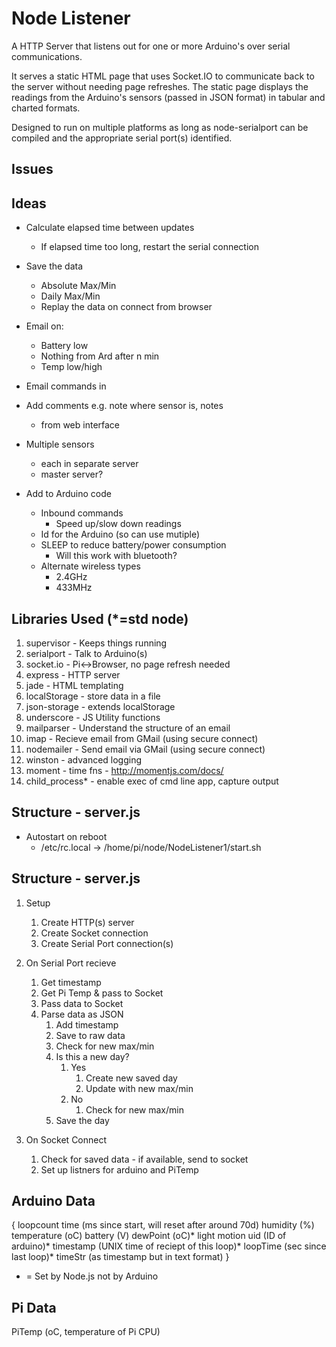 Node Listener
=============

A HTTP Server that listens out for one or more Arduino's over serial communications.

It serves a static HTML page that uses Socket.IO to communicate back to the server without needing page refreshes. The static page displays the readings from the Arduino's sensors (passed in JSON format) in tabular and charted formats.

Designed to run on multiple platforms as long as node-serialport can be compiled and the appropriate serial port(s) identified.

Issues
------


Ideas
-----

* Calculate elapsed time between updates
	* If elapsed time too long, restart the serial connection
* Save the data
	* Absolute Max/Min
	* Daily Max/Min
	* Replay the data on connect from browser
* Email on:
	* Battery low
	* Nothing from Ard after n min
	* Temp low/high
* Email commands in
* Add comments e.g. note where sensor is, notes

	* from web interface
* Multiple sensors
	* each in separate server
	* master server?
* Add to Arduino code
	* Inbound commands
		* Speed up/slow down readings
	* Id for the Arduino (so can use mutiple)
	* SLEEP to reduce battery/power consumption
		* Will this work with bluetooth?
	* Alternate wireless types
		* 2.4GHz
		* 433MHz

Libraries Used (*=std node)
---------------------------

1.  supervisor - Keeps things running
2.  serialport - Talk to Arduino(s)
3.  socket.io - Pi<->Browser, no page refresh needed
4.  express - HTTP server
5.  jade - HTML templating
6.  localStorage - store data in a file
7.  json-storage - extends localStorage
8.  underscore - JS Utility functions
9.  mailparser - Understand the structure of an email
10. imap - Recieve email from GMail (using secure connect)
11. nodemailer - Send email via GMail (using secure connect)
12. winston - advanced logging
13. moment - time fns - http://momentjs.com/docs/
14. child_process* - enable exec of cmd line app, capture output

Structure - server.js
---------------------

* Autostart on reboot
	* /etc/rc.local -> /home/pi/node/NodeListener1/start.sh

Structure - server.js
---------------------

1. Setup
    1. Create HTTP(s) server
    2. Create Socket connection
    3. Create Serial Port connection(s)

2. On Serial Port recieve
	1. Get timestamp
	1. Get Pi Temp & pass to Socket
	2. Pass data to Socket
	3. Parse data as JSON
		1. Add timestamp
		2. Save to raw data
		3. Check for new max/min
		4. Is this a new day?
			1. Yes
				1. Create new saved day
				2. Update with new max/min
			2. No
				1. Check for new max/min
		5. Save the day

3. On Socket Connect
	1. Check for saved data - if available, send to socket
	2. Set up listners for arduino and PiTemp


Arduino Data
------------
{
	loopcount
	time (ms since start, will reset after around 70d)
	humidity (%)
	temperature (oC)
	battery (V)
	dewPoint (oC)*
	light
	motion
	uid (ID of arduino)*
	timestamp (UNIX time of reciept of this loop)*
	loopTime (sec since last loop)*
	timeStr (as timestamp but in text format)
}
* = Set by Node.js not by Arduino

Pi Data
-------
PiTemp (oC, temperature of Pi CPU)

